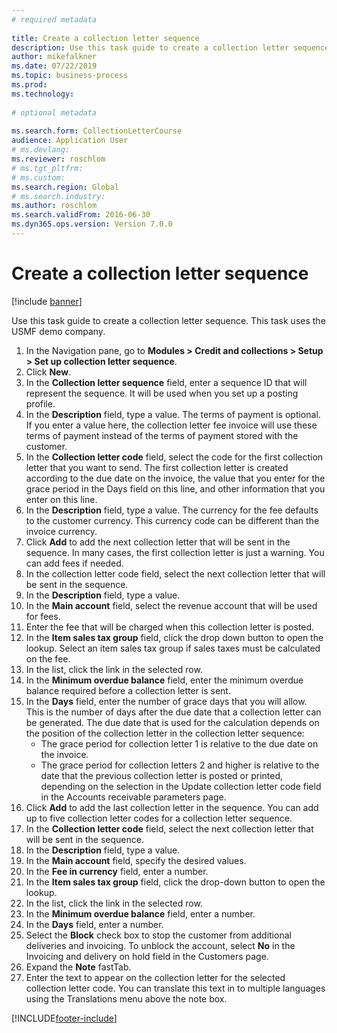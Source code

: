 ```yaml
--- 
# required metadata 
 
title: Create a collection letter sequence
description: Use this task guide to create a collection letter sequence. 
author: mikefalkner
ms.date: 07/22/2019
ms.topic: business-process 
ms.prod:  
ms.technology:  
 
# optional metadata 
 
ms.search.form: CollectionLetterCourse   
audience: Application User 
# ms.devlang:  
ms.reviewer: roschlom
# ms.tgt_pltfrm:  
# ms.custom:  
ms.search.region: Global
# ms.search.industry: 
ms.author: roschlom
ms.search.validFrom: 2016-06-30 
ms.dyn365.ops.version: Version 7.0.0 
---
```

# Create a collection letter sequence

[!include [banner](../../includes/banner.md)]

Use this task guide to create a collection letter sequence. This task uses the USMF demo company.

1. In the Navigation pane, go to **Modules > Credit and collections > Setup > Set up collection letter sequence**.
2. Click **New**.
3. In the **Collection letter sequence** field, enter a sequence ID that will represent the sequence. It will be used when you set up a posting profile.
4. In the **Description** field, type a value.  The terms of payment is optional. If you enter a value here, the collection letter fee invoice will use these terms of payment instead of the terms of payment stored with the customer.  
5. In the **Collection letter code** field, select the code for the first collection letter that you want to send. The first collection letter is created according to the due date on the invoice, the value that you enter for the grace period in the Days field on this line, and other information that you enter on this line.  
6. In the **Description** field, type a value. The currency for the fee defaults to the customer currency. This currency code can be different than the invoice currency.  
7. Click **Add** to add the next collection letter that will be sent in the sequence. In many cases, the first collection letter is just a warning. You can add fees if needed.  
8. In the collection letter code field, select the next collection letter that will be sent in the sequence.
9. In the **Description** field, type a value.
10. In the **Main account** field, select the revenue account that will be used for fees.
11. Enter the fee that will be charged when this collection letter is posted.
12. In the **Item sales tax group** field, click the drop down button to open the lookup. Select an item sales tax group if sales taxes must be calculated on the fee.  
13. In the list, click the link in the selected row.
14. In the **Minimum overdue balance** field, enter the minimum overdue balance required before a collection letter is sent.
15. In the **Days** field, enter the number of grace days that you will allow. This is the number of days after the due date that a collection letter can be generated. The due date that is used for the calculation depends on the position of the collection letter in the collection letter sequence:
    - The grace period for collection letter 1 is relative to the due date on the invoice.
    - The grace period for collection letters 2 and higher is relative to the date that the previous collection letter is posted or printed, depending on the selection in the Update collection letter code field in the Accounts receivable parameters page.  
16. Click **Add** to add the last collection letter in the sequence. You can add up to five collection letter codes for a collection letter sequence.  
17. In the **Collection letter code** field, select the next collection letter that will be sent in the sequence.
18. In the **Description** field, type a value.
19. In the **Main account** field, specify the desired values.
20. In the **Fee in currency** field, enter a number.
21. In the **Item sales tax group** field, click the drop-down button to open the lookup.
22. In the list, click the link in the selected row.
23. In the **Minimum overdue balance** field, enter a number.
24. In the **Days** field, enter a number.
25. Select the **Block** check box to stop the customer from additional deliveries and invoicing. To unblock the account, select **No** in the Invoicing and delivery on hold field in the Customers page.  
26. Expand the **Note** fastTab.
27. Enter the text to appear on the collection letter for the selected collection letter code. You can translate this text in to multiple languages using the Translations menu above the note box.  



[!INCLUDE[footer-include](../../../includes/footer-banner.md)]